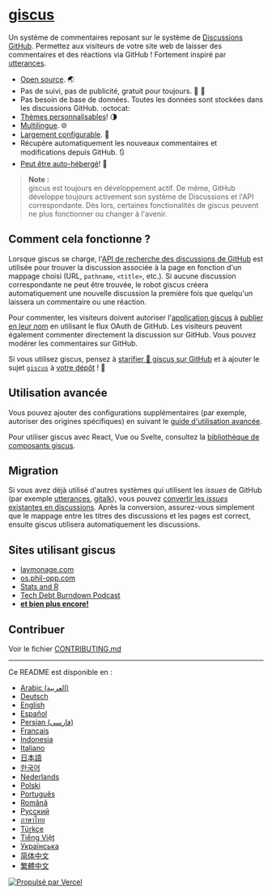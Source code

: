 # [giscus][giscus]

Un système de commentaires reposant sur le système de [Discussions GitHub][discussions]. Permettez aux visiteurs de votre site web de laisser des commentaires et des réactions  via GitHub ! Fortement inspiré par [utterances][utterances].

- [Open source][repo]. 🌏
- Pas de suivi, pas de publicité, gratuit pour toujours. 📡 🚫
- Pas besoin de base de données. Toutes les données sont stockées dans les discussions GitHub. :octocat:
- [Thèmes personnalisables][creating-custom-themes]! 🌗
- [Multilingue][multiple-languages]. 🌐
- [Largement configurable][advanced-usage]. 🔧
- Récupère automatiquement les nouveaux commentaires et modifications depuis GitHub. 🔃
- [Peut être auto-hébergé][self-hosting]! 🤳

> **Note :**\
> giscus est toujours en développement actif. De même, GitHub développe toujours activement son système de Discussions et l'API correspondante. Dès lors, certaines fonctionalités de giscus peuvent ne plus fonctionner ou changer à l'avenir.

## Comment cela fonctionne ?

Lorsque giscus se charge, l'[API de recherche des discussions de GitHub][search-api] est utilisée pour trouver la discussion associée à la page en fonction d'un mappage choisi (URL, `pathname`, `<title>`, etc.). Si aucune discussion correspondante ne peut être trouvée, le robot giscus créera automatiquement une nouvelle discussion la première fois que quelqu'un laissera un commentaire ou une réaction.

Pour commenter, les visiteurs doivent autoriser l'[application giscus][giscus-app] à [publier en leur nom][authorization] en utilisant le flux OAuth de GitHub. Les visiteurs peuvent également commenter directement la discussion sur GitHub. Vous pouvez modérer les commentaires sur GitHub.

[giscus]: https://giscus.app/fr
[discussions]: https://docs.github.com/en/discussions
[utterances]: https://github.com/utterance/utterances
[repo]: https://github.com/giscus/giscus
[advanced-usage]: https://github.com/giscus/giscus/blob/main/ADVANCED-USAGE.md
[creating-custom-themes]: https://github.com/giscus/giscus/blob/main/ADVANCED-USAGE.md#data-theme
[multiple-languages]: https://github.com/giscus/giscus/blob/main/CONTRIBUTING.md#adding-localizations
[self-hosting]: https://github.com/giscus/giscus/blob/main/SELF-HOSTING.md
[search-api]: https://docs.github.com/en/graphql/guides/using-the-graphql-api-for-discussions#search
[giscus-app]: https://github.com/apps/giscus
[authorization]: https://docs.github.com/en/developers/apps/identifying-and-authorizing-users-for-github-apps

<!-- configuration -->

Si vous utilisez giscus, pensez à [starifier 🌟 giscus sur GitHub][repo] et à ajouter le sujet [`giscus`][giscus-topic] à [votre dépôt][topic-howto] ! 🎉

## Utilisation avancée

Vous pouvez ajouter des configurations supplémentaires (par exemple, autoriser des origines spécifiques) en suivant le [guide d'utilisation avancée][advanced-usage].

Pour utiliser giscus avec React, Vue ou Svelte, consultez la [bibliothèque de composants giscus][giscus-component].

## Migration

Si vous avez déjà utilisé d'autres systèmes qui utilisent les *issues* de GitHub (par exemple [utterances][utterances], [gitalk][gitalk]), vous pouvez [convertir les *issues* existantes en discussions][convert]. Après la conversion, assurez-vous simplement que le mappage entre les titres des discussions et les pages est correct, ensuite giscus utilisera automatiquement les discussions.

## Sites utilisant giscus

- [laymonage.com][laymonage-website]
- [os.phil-opp.com][os-phil-opp]
- [Stats and R][statsandr]
- [Tech Debt Burndown Podcast][techdebtburndown]
- [**et bien plus encore!**][giscus-topic]

## Contribuer

Voir le fichier [CONTRIBUTING.md][contributing]

[giscus-component]: https://github.com/giscus/giscus-component
[repo]: https://github.com/giscus/giscus
[giscus-topic]: https://github.com/topics/giscus
[topic-howto]: https://docs.github.com/en/github/administering-a-repository/classifying-your-repository-with-topics
[advanced-usage]: https://github.com/giscus/giscus/blob/main/ADVANCED-USAGE.md
[utterances]: https://github.com/utterance/utterances
[gitalk]: https://github.com/gitalk/gitalk
[convert]: https://docs.github.com/en/discussions/managing-discussions-for-your-community/moderating-discussions#converting-an-issue-to-a-discussion
[laymonage-website]: https://laymonage.com/posts/giscus
[os-phil-opp]: https://os.phil-opp.com
[statsandr]: https://statsandr.com
[techdebtburndown]: https://techdebtburndown.com
[contributing]: https://github.com/giscus/giscus/blob/main/CONTRIBUTING.md

<!-- end -->

---

Ce README est disponible en :

- [Arabic (العربية)](README.ar.md)
- [Deutsch](README.de.md)
- [English](README.md)
- [Español](README.es.md)
- [Persian (فارسی)](README.fa.md)
- [Français](README.fr.md)
- [Indonesia](README.id.md)
- [Italiano](README.it.md)
- [日本語](README.ja.md)
- [한국어](README.ko.md)
- [Nederlands](README.nl.md)
- [Polski](README.pl.md)
- [Português](README.pt.md)
- [Română](README.ro.md)
- [Русский](README.ru.md)
- [ภาษาไทย](README.th.md)
- [Türkçe](README.tr.md)
- [Tiếng Việt](README.vi.md)
- [Українська](README.uk.md)
- [简体中文](README.zh-CN.md)
- [繁體中文](README.zh-TW.md)

[![Propulsé par Vercel](public/powered-by-vercel.svg)][vercel]

[vercel]: https://vercel.com/?utm_source=giscus&utm_campaign=oss
